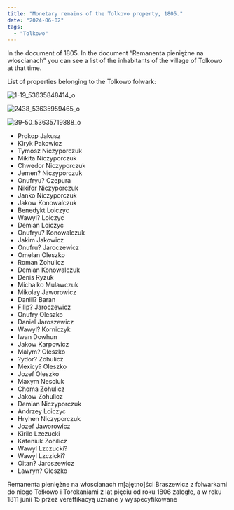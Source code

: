 ```yaml
---
title: "Monetary remains of the Tolkovo property, 1805."
date: "2024-06-02"
tags:
  - "Tolkowo"
---
```


In the document of 1805. In the document “Remanenta pieniężne na włoscianach” you can see a list of the inhabitants of the village of Tolkowo at that time.

List of properties belonging to the Tolkowo folwark:

![1-19_53635848414_o](https://github.com/escfrpls/drochiczynpoleski/assets/125834172/5c816ee0-934f-4859-b564-8aa46e70daab)

![2438_53635959465_o](https://github.com/escfrpls/drochiczynpoleski/assets/125834172/9d4f4222-c6d1-492b-aa2b-d7e7a4958cc8)

![39-50_53635719888_o](https://github.com/escfrpls/drochiczynpoleski/assets/125834172/471d2bf6-d850-49ef-91b7-607168d32b71)

- Prokop Jakusz
- Kiryk Pakowicz
- Tymosz Niczyporczuk
- Mikita Niczyporczuk
- Chwedor Niczyporczuk
- Jemen? Niczyporczuk
- Onufryu? Czepura
- Nikifor Niczyporczuk
- Janko Niczyporczuk
- Jakow Konowalczuk
- Benedykt Loiczyc
- Wawyl? Loiczyc
- Demian Loiczyc
- Onufryu? Konowalczuk
- Jakim Jakowicz
- Onufru? Jaroczewicz
- Omelan Oleszko
- Roman Zohulicz
- Demian Konowalczuk
- Denis Ryzuk
- Michalko Mulawczuk
- Mikolay Jaworowicz
- Daniil? Baran
- Filip? Jaroczewicz
- Onufry Oleszko
- Daniel Jaroszewicz
- Wawyl? Korniczyk
- Iwan Dowhun
- Jakow Karpowicz
- Malym? Oleszko
- ?ydor? Zohulicz
- Mexicy? Oleszko
- Jozef Oleszko
- Maxym Nesciuk
- Choma Zohulicz
- Jakow Zohulicz
- Demian Niczyporczuk
- Andrzey Loiczyc
- Hryhen Niczyporczuk
- Jozef Jaworowicz
- Kirilo Lzezucki
- Kateniuk Zohilicz
- Wawyl Lzczucki?
- Wawyl Lzczicki?
- Oitan? Jaroszewicz
- Lawryn? Oleszko

Remanenta pieniężne na włoscianach m\[ajętno\]ści Braszewicz z folwarkami do niego Tołkowo i Torokaniami z lat pięciu od roku 1806 zaległe, a w roku 1811 junii 15 przez vereffikacyą uznane y wyspecyfikowane
